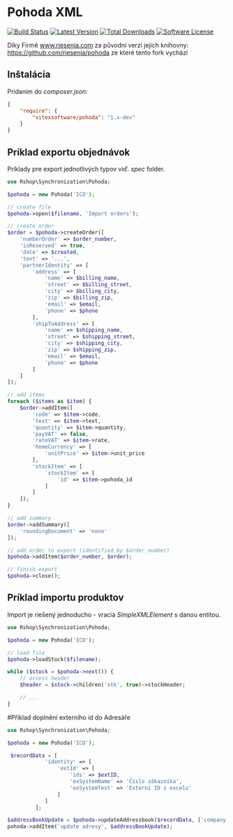 # Pohoda XML

[![Build Status](https://img.shields.io/travis/vitexsoftware/pohoda/master.svg?style=flat-square)](https://travis-ci.org/vitexsoftware/pohoda)
[![Latest Version](https://img.shields.io/packagist/v/vitexsoftware/pohoda.svg?style=flat-square)](https://packagist.org/packages/vitexsoftware/pohoda)
[![Total Downloads](https://img.shields.io/packagist/dt/vitexsoftware/pohoda.svg?style=flat-square)](https://packagist.org/packages/vitexsoftware/pohoda)
[![Software License](https://img.shields.io/badge/license-MIT-brightgreen.svg?style=flat-square)](LICENSE)

Díky Firmě www.riesenia.com za původní verzi jejich knihovny: https://github.com/riesenia/pohoda ze které tento fork vychází

## Inštalácia

Pridaním do *composer.json*:

```json
{
    "require": {
        "vitexsoftware/pohoda": "1.x-dev"
    }
}
```

## Príklad exportu objednávok

Príklady pre export jednotlivých typov viď. *spec* folder.

```php
use Rshop\Synchronization\Pohoda;

$pohoda = new Pohoda('ICO');

// create file
$pohoda->open($filename, 'Import orders');

// create order
$order = $pohoda->createOrder([
    'numberOrder' => $order_number,
    'isReserved' => true,
    'date' => $created,
    'text' => '...',
    'partnerIdentity' => [
        'address' => [
            'name' => $billing_name,
            'street' => $billing_street,
            'city' => $billing_city,
            'zip' => $billing_zip,
            'email' => $email,
            'phone' => $phone
        ],
        'shipToAddress' => [
            'name' => $shipping_name,
            'street' => $shipping_street,
            'city' => $shipping_city,
            'zip' => $shipping_zip,
            'email' => $email,
            'phone' => $phone
        ]
    ]
]);

// add items
foreach ($items as $item) {
    $order->addItem([
        'code' => $item->code,
        'text' => $item->text,
        'quantity' => $item->quantity,
        'payVAT' => false,
        'rateVAT' => $item->rate,
        'homeCurrency' => [
            'unitPrice' => $item->unit_price
        ],
        'stockItem' => [
            'stockItem' => [
                'id' => $item->pohoda_id
            ]
        ]
    ]);
}

// add summary
$order->addSummary([
    'roundingDocument' => 'none'
]);

// add order to export (identified by $order_number)
$pohoda->addItem($order_number, $order);

// finish export
$pohoda->close();
```

## Príklad importu produktov

Import je riešený jednoducho - vracia *SimpleXMLElement* s danou entitou.

```php
use Rshop\Synchronization\Pohoda;

$pohoda = new Pohoda('ICO');

// load file
$pohoda->loadStock($filename);

while ($stock = $pohoda->next()) {
    // access header
    $header = $stock->children('stk', true)->stockHeader;

    // ...
}
```

#Příklad doplnění externího id do Adresáře

```php
use Rshop\Synchronization\Pohoda;

$pohoda = new Pohoda('ICO');

 $recordData = [
            'identity' => [
                'extId' => [
                    'ids' => $extID,
                    'exSystemName' => 'Číslo zákazníka',
                    'exSystemText' => 'Externí ID z excelu'
                ]
            ]
         ];

$addressBookUpdate = $pohoda->updateAddressbook($recordData, ['company' => htmlspecialchars( 'Firma s.r.o.' )]);
pohoda->addItem('update adresy', $addressBookUpdate);


```
